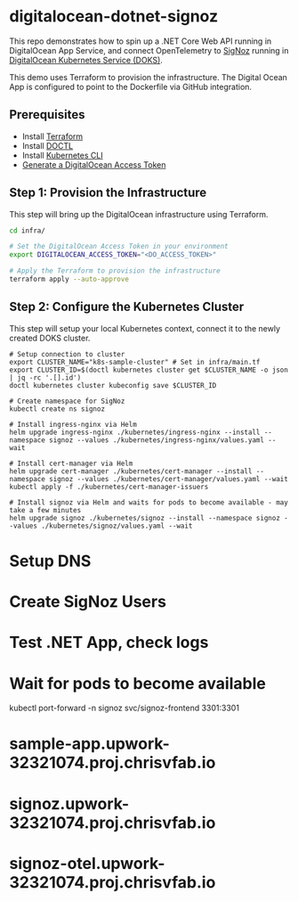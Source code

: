 # digitalocean-dotnet-signoz

This repo demonstrates how to spin up a .NET Core Web API running in DigitalOcean App Service, and connect OpenTelemetry to [SigNoz](https://signoz.io/) running in [DigitalOcean Kubernetes Service (DOKS)](https://docs.digitalocean.com/products/kubernetes/).

This demo uses Terraform to provision the infrastructure. The Digital Ocean App is configured to point to the Dockerfile via GitHub integration. 

## Prerequisites

* Install [Terraform](https://developer.hashicorp.com/terraform/tutorials/aws-get-started/install-cli)
* Install [DOCTL](https://docs.digitalocean.com/reference/doctl/how-to/install/)
* Install [Kubernetes CLI](https://kubernetes.io/docs/tasks/tools/)
* [Generate a DigitalOcean Access Token](https://docs.digitalocean.com/reference/api/create-personal-access-token/)

## Step 1: Provision the Infrastructure

This step will bring up the DigitalOcean infrastructure using Terraform.

```bash
cd infra/

# Set the DigitalOcean Access Token in your environment
export DIGITALOCEAN_ACCESS_TOKEN="<DO_ACCESS_TOKEN>"

# Apply the Terraform to provision the infrastructure
terraform apply --auto-approve
```

## Step 2: Configure the Kubernetes Cluster

This step will setup your local Kubernetes context, connect it to the newly created DOKS cluster. 

```
# Setup connection to cluster
export CLUSTER_NAME="k8s-sample-cluster" # Set in infra/main.tf
export CLUSTER_ID=$(doctl kubernetes cluster get $CLUSTER_NAME -o json | jq -rc '.[].id')
doctl kubernetes cluster kubeconfig save $CLUSTER_ID

# Create namespace for SigNoz
kubectl create ns signoz

# Install ingress-nginx via Helm
helm upgrade ingress-nginx ./kubernetes/ingress-nginx --install --namespace signoz --values ./kubernetes/ingress-nginx/values.yaml --wait

# Install cert-manager via Helm
helm upgrade cert-manager ./kubernetes/cert-manager --install --namespace signoz --values ./kubernetes/cert-manager/values.yaml --wait
kubectl apply -f ./kubernetes/cert-manager-issuers

# Install signoz via Helm and waits for pods to become available - may take a few minutes
helm upgrade signoz ./kubernetes/signoz --install --namespace signoz --values ./kubernetes/signoz/values.yaml --wait
```


# Setup DNS

# Create SigNoz Users

# Test .NET App, check logs 


# Wait for pods to become available
kubectl port-forward -n signoz svc/signoz-frontend 3301:3301

# sample-app.upwork-32321074.proj.chrisvfab.io
# signoz.upwork-32321074.proj.chrisvfab.io
# signoz-otel.upwork-32321074.proj.chrisvfab.io

```
